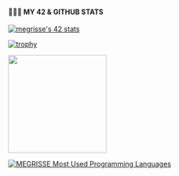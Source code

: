 
#### 🧑🏽‍💻 MY 42  & GITHUB STATS

[![megrisse's 42 stats](https://badge.mediaplus.ma/levi/megrisse)](https://github.com/oakoudad/badge42)

<b></b>

[![trophy](https://github-profile-trophy.vercel.app/?username=megrisse&theme=onedark)](https://github.com/ryo-ma/github-profile-trophy)

<b></b>

<a href="https://github.com/megrisse/github-readme-stats">
  <img height=200 align="center" src="https://github-readme-stats.vercel.app/api?username=megrisse&theme=noctis_minimus&show_icons=true" />
</a>

<b></b>

[![MEGRISSE Most Used Programming Languages](https://github-readme-stats.vercel.app/api/top-langs/?username=megrisse&exclude_repo=coworkinn-deploy,portfolio-deploy,watch-ecommerce,photography-portfolio,web-projects&langs_count=18&theme=radical)](https://github.com/anuraghazra/github-readme-stats)
